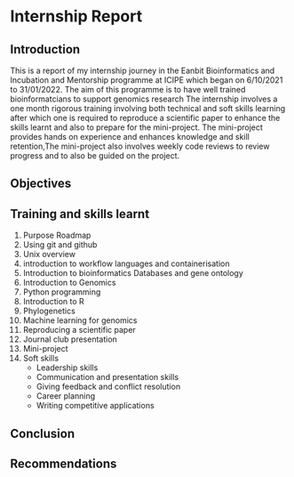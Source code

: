 # Internship Report
## Introduction 
This is a report of my internship journey in the Eanbit Bioinformatics and Incubation and Mentorship programme at ICIPE which began on 6/10/2021 to 31/01/2022. The aim of this programme is to have well trained bioinformatcians to support genomics research The internship involves a one month rigorous training involving both technical and soft skills learning after which one is required to reproduce a scientific paper to enhance the skills learnt and also to prepare for the mini-project. The mini-project provides hands on experience and enhances knowledge and skill retention,The mini-project also involves weekly code reviews to review progress and to also be guided on the project.

## Objectives



## Training and skills learnt
1. Purpose Roadmap
1. Using git and github
3. Unix overview
4. introduction to workflow languages and containerisation
5. Introduction to bioinformatics Databases and gene ontology
6. Introduction to Genomics
7. Python programming
8. Introduction to R
9. Phylogenetics
10. Machine learning for genomics
11. Reproducing a scientific paper
12. Journal club presentation
13. Mini-project
14. Soft skills 
    - Leadership skills
    - Communication and presentation  skills
    - Giving feedback and conflict resolution 
    - Career planning 
    - Writing competitive applications
 
 ## Conclusion
 
 ## Recommendations
 

